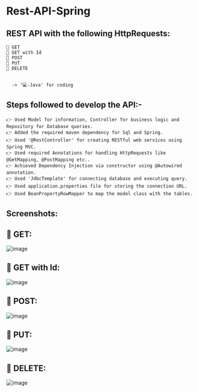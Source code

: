 # Rest-API-Spring

REST API with the following HttpRequests:
-----------------------------------------
    🔗 GET
    🔗 GET with Id
    🔗 POST
    🔗 PUT
    🔗 DELETE


      -> '💻-Java' for coding

   
Steps followed to develop the API:-
----------------------------------
    👉 Used Model for information, Controller for business logic and Repository for Database queries.
    👉 Added the required maven dependency for Sql and Spring.
    👉 Used '@RestController' for creating RESTful web services using Spring MVC.
    👉 Used required Annotations for handling HttpRequests like @GetMapping, @PostMapping etc..
    👉 Achieved Dependency Injection via constructor using @Autowired annotation.
    👉 Used 'JdbcTemplate' for connecting database and executing query.
    👉 Used application.properties file for storing the connection URL.
    👉 Used BeanPropertyRowMapper to map the model class with the tables.


Screenshots:
-----------

🔗 GET:
-------
![image](https://github.com/KarthigaGurusamy/Rest-API-Spring/assets/145537707/25821f7e-1e82-4f89-8b19-6358bfbd4b9e)

🔗 GET with Id:
---------------
![image](https://github.com/KarthigaGurusamy/Rest-API-Spring/assets/145537707/f9504079-9b06-4529-ba54-e0097a00d233)

🔗 POST:
--------
![image](https://github.com/KarthigaGurusamy/Rest-API-Spring/assets/145537707/29865305-eb72-4928-b75c-0395e36d71d9)

🔗 PUT:
-------
![image](https://github.com/KarthigaGurusamy/Rest-API-Spring/assets/145537707/f2004e15-702f-48bd-a458-d3da8d81ef80)

🔗 DELETE:
----------
![image](https://github.com/KarthigaGurusamy/Rest-API-Spring/assets/145537707/1c07cb67-e71d-4f42-aed3-fe952db923de)

